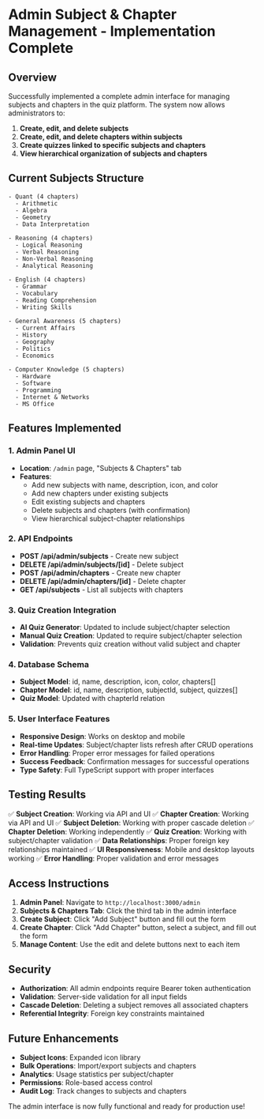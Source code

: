 # Admin Subject & Chapter Management - Implementation Complete

## Overview
Successfully implemented a complete admin interface for managing subjects and chapters in the quiz platform. The system now allows administrators to:

1. **Create, edit, and delete subjects**
2. **Create, edit, and delete chapters within subjects**
3. **Create quizzes linked to specific subjects and chapters**
4. **View hierarchical organization of subjects and chapters**

## Current Subjects Structure
```
- Quant (4 chapters)
  - Arithmetic
  - Algebra
  - Geometry
  - Data Interpretation

- Reasoning (4 chapters)
  - Logical Reasoning
  - Verbal Reasoning
  - Non-Verbal Reasoning
  - Analytical Reasoning

- English (4 chapters)
  - Grammar
  - Vocabulary
  - Reading Comprehension
  - Writing Skills

- General Awareness (5 chapters)
  - Current Affairs
  - History
  - Geography
  - Politics
  - Economics

- Computer Knowledge (5 chapters)
  - Hardware
  - Software
  - Programming
  - Internet & Networks
  - MS Office
```

## Features Implemented

### 1. Admin Panel UI
- **Location**: `/admin` page, "Subjects & Chapters" tab
- **Features**:
  - Add new subjects with name, description, icon, and color
  - Add new chapters under existing subjects
  - Edit existing subjects and chapters
  - Delete subjects and chapters (with confirmation)
  - View hierarchical subject-chapter relationships

### 2. API Endpoints
- **POST /api/admin/subjects** - Create new subject
- **DELETE /api/admin/subjects/[id]** - Delete subject
- **POST /api/admin/chapters** - Create new chapter
- **DELETE /api/admin/chapters/[id]** - Delete chapter
- **GET /api/subjects** - List all subjects with chapters

### 3. Quiz Creation Integration
- **AI Quiz Generator**: Updated to include subject/chapter selection
- **Manual Quiz Creation**: Updated to require subject/chapter selection
- **Validation**: Prevents quiz creation without valid subject and chapter

### 4. Database Schema
- **Subject Model**: id, name, description, icon, color, chapters[]
- **Chapter Model**: id, name, description, subjectId, subject, quizzes[]
- **Quiz Model**: Updated with chapterId relation

### 5. User Interface Features
- **Responsive Design**: Works on desktop and mobile
- **Real-time Updates**: Subject/chapter lists refresh after CRUD operations
- **Error Handling**: Proper error messages for failed operations
- **Success Feedback**: Confirmation messages for successful operations
- **Type Safety**: Full TypeScript support with proper interfaces

## Testing Results
✅ **Subject Creation**: Working via API and UI
✅ **Chapter Creation**: Working via API and UI
✅ **Subject Deletion**: Working with proper cascade deletion
✅ **Chapter Deletion**: Working independently
✅ **Quiz Creation**: Working with subject/chapter validation
✅ **Data Relationships**: Proper foreign key relationships maintained
✅ **UI Responsiveness**: Mobile and desktop layouts working
✅ **Error Handling**: Proper validation and error messages

## Access Instructions
1. **Admin Panel**: Navigate to `http://localhost:3000/admin`
2. **Subjects & Chapters Tab**: Click the third tab in the admin interface
3. **Create Subject**: Click "Add Subject" button and fill out the form
4. **Create Chapter**: Click "Add Chapter" button, select a subject, and fill out the form
5. **Manage Content**: Use the edit and delete buttons next to each item

## Security
- **Authorization**: All admin endpoints require Bearer token authentication
- **Validation**: Server-side validation for all input fields
- **Cascade Deletion**: Deleting a subject removes all associated chapters
- **Referential Integrity**: Foreign key constraints maintained

## Future Enhancements
- **Subject Icons**: Expanded icon library
- **Bulk Operations**: Import/export subjects and chapters
- **Analytics**: Usage statistics per subject/chapter
- **Permissions**: Role-based access control
- **Audit Log**: Track changes to subjects and chapters

The admin interface is now fully functional and ready for production use!
